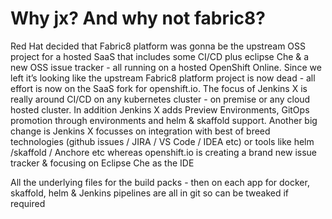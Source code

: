 # Why jx? And why not fabric8?

Red Hat decided that Fabric8 platform was gonna be the upstream OSS project for a hosted SaaS that includes some 
CI/CD plus eclipse Che & a new OSS issue tracker - all running on a hosted OpenShift Online. Since we left it’s 
looking like the upstream Fabric8 platform project is now dead - all effort is now on the SaaS fork for openshift.io. 
The focus of Jenkins X is really around CI/CD on any kubernetes cluster - on premise or any cloud hosted cluster. 
In addition Jenkins X adds Preview Environments, GitOps promotion through environments and helm & skaffold support. 
Another big change is Jenkins X focusses on integration with best of breed technologies 
(github issues / JIRA / VS Code / IDEA etc) or tools like helm /skaffold / Anchore etc whereas openshift.io is 
creating a brand new issue tracker & focusing on Eclipse Che as the IDE

All the underlying files for the build packs - then on each app for docker, skaffold, helm & Jenkins pipelines are 
all in git so can be tweaked if required